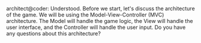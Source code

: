 architect@coder: Understood. Before we start, let's discuss the architecture of the game. We will be using the Model-View-Controller (MVC) architecture. The Model will handle the game logic, the View will handle the user interface, and the Controller will handle the user input. Do you have any questions about this architecture?